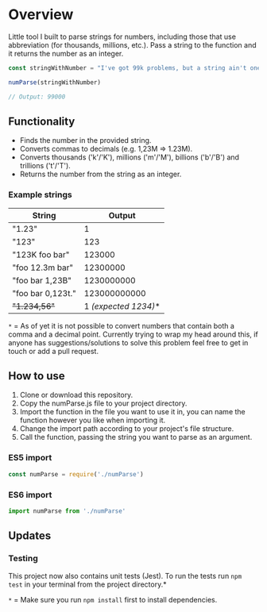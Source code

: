 # Overview
Little tool I built to parse strings for numbers, including those that use abbreviation (for thousands, millions, etc.). Pass a string to the function and it returns the number as an integer. 

```javascript
const stringWithNumber = "I've got 99k problems, but a string ain't one." 

numParse(stringWithNumber)

// Output: 99000
```

## Functionality
* Finds the number in the provided string.
* Converts commas to decimals (e.g. 1,23M => 1.23M).
* Converts thousands ('k'/'K'), millions ('m'/'M'), billions ('b'/'B') and trillions ('t'/'T').
* Returns the number from the string as an integer.

### Example strings
| String | Output |
| --- | --- |
| "1.23" | 1 |
| "123" | 123 |
| "123K foo bar" | 123000 |
| "foo 12.3m bar" | 12300000 |
| "foo bar 1,23B" | 1230000000 |
| "foo bar 0,123t." | 123000000000 |
| ~~"1.234,56"~~ | 1 *(expected 1234)** |

`*` = As of yet it is not possible to convert numbers that contain both a comma and a decimal point. Currently trying to wrap my head around this, if anyone has suggestions/solutions to solve this problem feel free to get in touch or add a pull request. 


## How to use
1) Clone or download this repository.
2) Copy the numParse.js file to your project directory.
3) Import the function in the file you want to use it in, you can name the function however you like when importing it.
4) Change the import path according to your project's file structure. 
5) Call the function, passing the string you want to parse as an argument. 

### ES5 import
```javascript
const numParse = require('./numParse')
```

### ES6 import
```javascript
import numParse from './numParse'
```

## Updates

### Testing
This project now also contains unit tests (Jest). To run the tests run `npm test` in your terminal from the project directory.*

`*` = Make sure you run `npm install` first to install dependencies.
